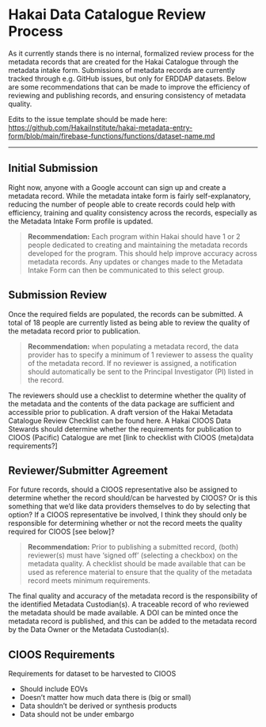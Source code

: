 
# Hakai Data Catalogue Review Process

As it currently stands there is no internal, formalized review process for the metadata records that are created for the Hakai Catalogue through the metadata intake form. Submissions of metadata records are currently tracked through e.g. GitHub issues, but only for ERDDAP datasets. Below are some recommendations that can be made to improve the efficiency of reviewing and publishing records, and ensuring consistency of metadata quality.

Edits to the issue template should be made here: https://github.com/HakaiInstitute/hakai-metadata-entry-form/blob/main/firebase-functions/functions/dataset-name.md

--------

## Initial Submission

Right now, anyone with a Google account can sign up and create a metadata record. While the metadata intake form is fairly self-explanatory, reducing the number of people able to create records could help with efficiency, training and quality consistency across the records, especially as the Metadata Intake Form profile is updated.

> **Recommendation:** Each program within Hakai should have 1 or 2 people dedicated to creating and maintaining the metadata records developed for the program. This should help improve accuracy across metadata records. Any updates or changes made to the Metadata Intake Form can then be communicated to this select group.

## Submission Review

Once the required fields are populated, the records can be submitted. A total of 18 people are currently listed as being able to review the quality of the metadata record prior to publication.

> **Recommendation:** when populating a metadata record, the data provider has to specify a minimum of 1 reviewer to assess the quality of the metadata record. If no reviewer is assigned, a notification should automatically be sent to the Principal Investigator (PI) listed in the record.

The reviewers should use a checklist to determine whether the quality of the metadata and the contents of the data package are sufficient and accessible prior to publication. A draft version of the Hakai Metadata Catalogue Review Checklist can be found here. A Hakai CIOOS Data Stewards should determine whether the requirements for publication to CIOOS (Pacific) Catalogue are met [link to checklist with CIOOS (meta)data requirements?]

## Reviewer/Submitter Agreement

For future records, should a CIOOS representative also be assigned to determine whether the record should/can be harvested by CIOOS? Or is this something that we’d like data providers themselves to do by selecting that option? If a CIOOS representative be involved, I think they should only be responsible for determining whether or not the record meets the quality required for CIOOS [see below]?

> **Recommendation:** Prior to publishing a submitted record, (both) reviewer(s) must have ‘signed off’ (selecting a checkbox) on the metadata quality. A checklist should be made available that can be used as reference material to ensure that the quality of the metadata record meets minimum requirements.

The final quality and accuracy of the metadata record is the responsibility of the identified Metadata Custodian(s). A traceable record of who reviewed the metadata should be made available. A DOI can be minted once the metadata record is published, and this can be added to the metadata record by the Data Owner or the Metadata Custodian(s).

## CIOOS Requirements

Requirements for dataset to be harvested to CIOOS

- Should include EOVs
- Doesn’t matter how much data there is (big or small)
- Data shouldn’t be derived or synthesis products
- Data should not be under embargo
